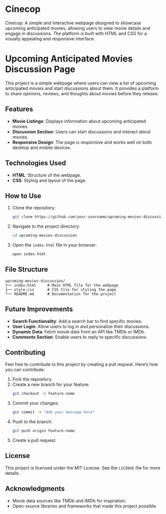 # Cinecop
Cinecop: A simple and interactive webpage designed to showcase upcoming anticipated movies, allowing users to view movie details and engage in discussions. The platform is built with HTML and CSS for a visually appealing and responsive interface. 
# Upcoming Anticipated Movies Discussion Page

This project is a simple webpage where users can view a list of upcoming anticipated movies and start discussions about them. It provides a platform to share opinions, reviews, and thoughts about movies before they release.

## Features

- **Movie Listings**: Displays information about upcoming anticipated movies.
- **Discussion Section**: Users can start discussions and interact about movies.
- **Responsive Design**: The page is responsive and works well on both desktop and mobile devices.

## Technologies Used

- **HTML**: Structure of the webpage.
- **CSS**: Styling and layout of the page.
## How to Use

1. Clone the repository:
   ```bash
   git clone https://github.com/your-username/upcoming-movies-discussion.git
   ```

2. Navigate to the project directory:
   ```bash
   cd upcoming-movies-discussion
   ```

3. Open the `index.html` file in your browser:
   ```bash
   open index.html
   ```

## File Structure

```
upcoming-movies-discussion/
├── index.html     # Main HTML file for the webpage
├── style.css      # CSS file for styling the page
└── README.md      # Documentation for the project
```

## Future Improvements

- **Search Functionality**: Add a search bar to find specific movies.
- **User Login**: Allow users to log in and personalize their discussions.
- **Dynamic Data**: Fetch movie data from an API like TMDb or IMDb.
- **Comments Section**: Enable users to reply to specific discussions.

## Contributing

Feel free to contribute to this project by creating a pull request. Here’s how you can contribute:

1. Fork the repository.
2. Create a new branch for your feature:
   ```bash
   git checkout -b feature-name
   ```
3. Commit your changes:
   ```bash
   git commit -m "Add your message here"
   ```
4. Push to the branch:
   ```bash
   git push origin feature-name
   ```
5. Create a pull request.

## License

This project is licensed under the MIT License. See the `LICENSE` file for more details.

## Acknowledgments

- Movie data sources like TMDb and IMDb for inspiration.
- Open-source libraries and frameworks that made this project possible.
